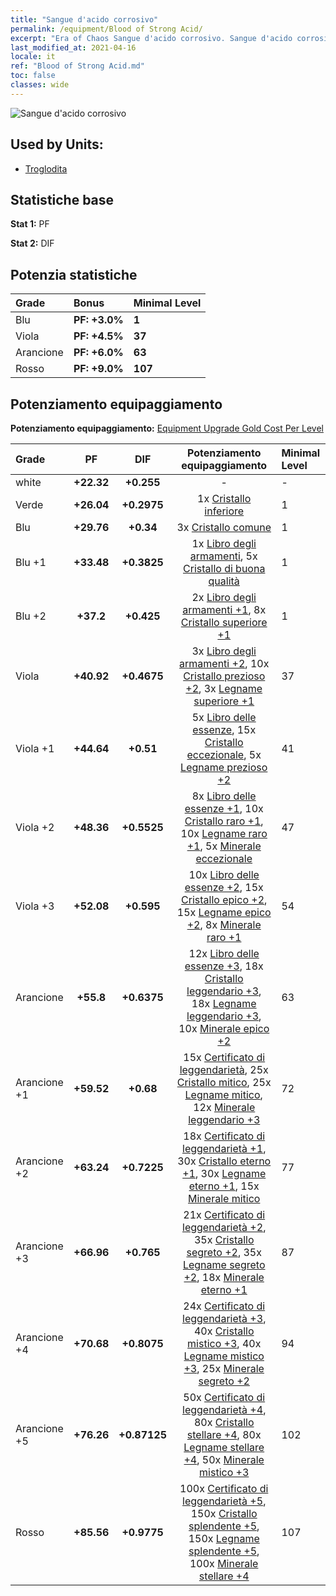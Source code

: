 ```yaml
---
title: "Sangue d'acido corrosivo"
permalink: /equipment/Blood of Strong Acid/
excerpt: "Era of Chaos Sangue d'acido corrosivo. Sangue d'acido corrosivo"
last_modified_at: 2021-04-16
locale: it
ref: "Blood of Strong Acid.md"
toc: false
classes: wide
---
```


  ![Sangue d'acido corrosivo](/images/e/e_7014.png)

## Used by Units:

* [Troglodita](/it/units/Troglodyte/) 


## Statistiche base
 **Stat 1:** PF

 **Stat 2:** DIF

## Potenzia statistiche

  |     Grade    |   Bonus | Minimal Level | 
  |:-------------|:--------|:--------------| 
  | Blu | **PF: +3.0%** | **1** | 
  | Viola | **PF: +4.5%** | **37** | 
  | Arancione | **PF: +6.0%** | **63** | 
  | Rosso | **PF: +9.0%** | **107** | 


## Potenziamento equipaggiamento
 **Potenziamento equipaggiamento:** [Equipment Upgrade Gold Cost Per Level](/equipment/EquipmentUpgradeCostPerLevel/) 

  |          Grade      | PF | DIF | Potenziamento equipaggiamento | Minimal Level |
  |:--------------------|:---------:|:---------:|:----------------:|:--------------|
  | white | **+22.32** | **+0.255** | - | - |
  | Verde | **+26.04** | **+0.2975** | 1x [Cristallo inferiore](/it/Items/mat_5/) | 1 |
  | Blu | **+29.76** | **+0.34** | 3x [Cristallo comune](/it/Items/mat_11/) | 1 |
  | Blu +1 | **+33.48** | **+0.3825** | 1x [Libro degli armamenti](/it/Items/mat_18/), 5x [Cristallo di buona qualità](/it/Items/mat_17/) | 1 |
  | Blu +2 | **+37.2** | **+0.425** | 2x [Libro degli armamenti +1](/it/Items/mat_25/), 8x [Cristallo superiore +1](/it/Items/mat_24/) | 1 |
  | Viola | **+40.92** | **+0.4675** | 3x [Libro degli armamenti +2](/it/Items/mat_32/), 10x [Cristallo prezioso +2](/it/Items/mat_31/), 3x [Legname superiore +1](/it/Items/mat_20/) | 37 |
  | Viola +1 | **+44.64** | **+0.51** | 5x [Libro delle essenze](/it/Items/mat_39/), 15x [Cristallo eccezionale](/it/Items/mat_38/), 5x [Legname prezioso +2](/it/Items/mat_27/) | 41 |
  | Viola +2 | **+48.36** | **+0.5525** | 8x [Libro delle essenze +1](/it/Items/mat_46/), 10x [Cristallo raro +1](/it/Items/mat_45/), 10x [Legname raro +1](/it/Items/mat_41/), 5x [Minerale eccezionale](/it/Items/mat_33/) | 47 |
  | Viola +3 | **+52.08** | **+0.595** | 10x [Libro delle essenze +2](/it/Items/mat_53/), 15x [Cristallo epico +2](/it/Items/mat_52/), 15x [Legname epico +2](/it/Items/mat_48/), 8x [Minerale raro +1](/it/Items/mat_40/) | 54 |
  | Arancione | **+55.8** | **+0.6375** | 12x [Libro delle essenze +3](/it/Items/mat_60/), 18x [Cristallo leggendario +3](/it/Items/mat_59/), 18x [Legname leggendario +3](/it/Items/mat_55/), 10x [Minerale epico +2](/it/Items/mat_47/) | 63 |
  | Arancione +1 | **+59.52** | **+0.68** | 15x [Certificato di leggendarietà](/it/Items/mat_67/), 25x [Cristallo mitico](/it/Items/mat_66/), 25x [Legname mitico](/it/Items/mat_62/), 12x [Minerale leggendario +3](/it/Items/mat_54/) | 72 |
  | Arancione +2 | **+63.24** | **+0.7225** | 18x [Certificato di leggendarietà +1](/it/Items/mat_74/), 30x [Cristallo eterno +1](/it/Items/mat_73/), 30x [Legname eterno +1](/it/Items/mat_69/), 15x [Minerale mitico](/it/Items/mat_61/) | 77 |
  | Arancione +3 | **+66.96** | **+0.765** | 21x [Certificato di leggendarietà +2](/it/Items/mat_81/), 35x [Cristallo segreto +2](/it/Items/mat_80/), 35x [Legname segreto +2](/it/Items/mat_76/), 18x [Minerale eterno +1](/it/Items/mat_68/) | 87 |
  | Arancione +4 | **+70.68** | **+0.8075** | 24x [Certificato di leggendarietà +3](/it/Items/mat_88/), 40x [Cristallo mistico +3](/it/Items/mat_87/), 40x [Legname mistico +3](/it/Items/mat_83/), 25x [Minerale segreto +2](/it/Items/mat_75/) | 94 |
  | Arancione +5 | **+76.26** | **+0.87125** | 50x [Certificato di leggendarietà +4](/it/Items/mat_95/), 80x [Cristallo stellare +4](/it/Items/mat_94/), 80x [Legname stellare +4](/it/Items/mat_90/), 50x [Minerale mistico +3](/it/Items/mat_82/) | 102 |
  | Rosso | **+85.56** | **+0.9775** | 100x [Certificato di leggendarietà +5](/it/Items/mat_102/), 150x [Cristallo splendente +5](/it/Items/mat_101/), 150x [Legname splendente +5](/it/Items/mat_97/), 100x [Minerale stellare +4](/it/Items/mat_89/) | 107 |

